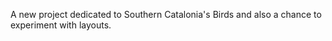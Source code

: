 A new project dedicated to Southern Catalonia's Birds and also a chance to experiment with layouts. 